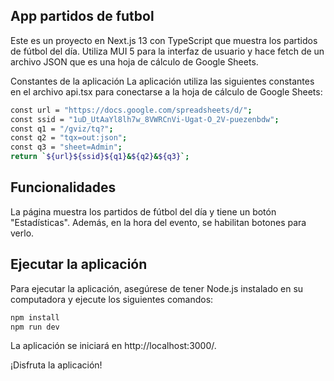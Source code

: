 ## App partidos de futbol

Este es un proyecto en Next.js 13 con TypeScript que muestra los partidos de fútbol del día. Utiliza MUI 5 para la interfaz de usuario y hace fetch de un archivo JSON que es una hoja de cálculo de Google Sheets.

Constantes de la aplicación
La aplicación utiliza las siguientes constantes en el archivo api.tsx para conectarse a la hoja de cálculo de Google Sheets:

```bash
const url = "https://docs.google.com/spreadsheets/d/";
const ssid = "1uD_UtAaYl8lh7w_8VWRCnVi-Ugat-O_2V-puezenbdw";
const q1 = "/gviz/tq?";
const q2 = "tqx=out:json";
const q3 = "sheet=Admin";
return `${url}${ssid}${q1}&${q2}&${q3}`;
```

## Funcionalidades
La página muestra los partidos de fútbol del día y tiene un botón "Estadísticas". Además, en la hora del evento, se habilitan botones para verlo.

## Ejecutar la aplicación
Para ejecutar la aplicación, asegúrese de tener Node.js instalado en su computadora y ejecute los siguientes comandos:

```bash
npm install
npm run dev
```

La aplicación se iniciará en http://localhost:3000/.

¡Disfruta la aplicación!